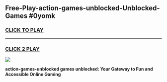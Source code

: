 
## Free-Play-action-games-unblocked-Unblocked-Games #0yomk
<h3>
<a href="https://news.freeplayer.one?title=action-games-unblocked&ref=8M">CLICK TO PLAY</a></h3>
<hr>

<h3>
<a href="https://news.freeplayer.one?title=action-games-unblocked&ref=8M">CLICK 2 PLAY</a>
  
</h3>

<a href="https://news.freeplayer.one?title=action-games-unblocked&ref=8M"><img src="https://clearcache.store/games.png"></a>


**action-games-unblocked games unblocked: Your Gateway to Fun and Accessible Online Gaming**

